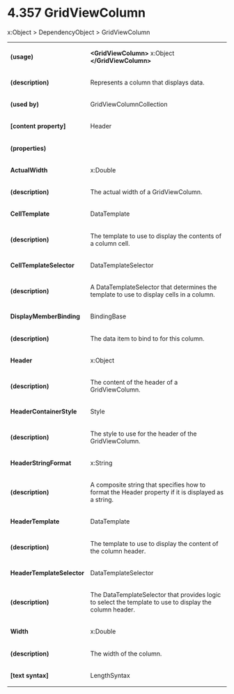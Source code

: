 <html dir="LTR" xmlns:mshelp="http://msdn.microsoft.com/mshelp" xmlns:ddue="http://ddue.schemas.microsoft.com/authoring/2003/5" xmlns:xlink="http://www.w3.org/1999/xlink" xmlns:tool="http://www.microsoft.com/tooltip"><body><input type="hidden" id="userDataCache" class="userDataStyle"><input type="hidden" id="hiddenScrollOffset"><img id="dropDownImage" style="display:none; height:0; width:0;" src="../local/drpdown.gif"><img id="dropDownHoverImage" style="display:none; height:0; width:0;" src="../local/drpdown_orange.gif"><img id="collapseImage" style="display:none; height:0; width:0;" src="../local/collapse.gif"><img id="expandImage" style="display:none; height:0; width:0;" src="../local/exp.gif"><img id="collapseAllImage" style="display:none; height:0; width:0;" src="../local/collall.gif"><img id="expandAllImage" style="display:none; height:0; width:0;" src="../local/expall.gif"><img id="copyImage" style="display:none; height:0; width:0;" src="../local/copycode.gif"><img id="copyHoverImage" style="display:none; height:0; width:0;" src="../local/copycodeHighlight.gif"><div id="header"><h1 class="heading">4.357 GridViewColumn</h1></div><div id="mainSection"><div id="mainBody"><div id="allHistory" class="saveHistory" onsave="saveAll()" onload="loadAll()"></div>




<p xmlns:wsd="http://wsdev.schemas.microsoft.com/authoring/2008/2" xmlns:msxsl="urn:schemas-microsoft-com:xslt" xmlns:script="urn:script" xmlns:build="urn:build">
<div id="sectionSection0" class="section" name="collapseableSection"><content xmlns="http://ddue.schemas.microsoft.com/authoring/2003/5" xmlns:wsd="http://wsdev.schemas.microsoft.com/authoring/2008/2" xmlns:msxsl="urn:schemas-microsoft-com:xslt" xmlns:script="urn:script" xmlns:build="urn:build">
				</content></div><div id="sectionSection1" class="section" name="collapseableSection"><content xmlns="http://ddue.schemas.microsoft.com/authoring/2003/5" xmlns:wsd="http://wsdev.schemas.microsoft.com/authoring/2008/2" xmlns:msxsl="urn:schemas-microsoft-com:xslt" xmlns:script="urn:script" xmlns:build="urn:build">
					<p xmlns="">
						<mshelp:link keywords="ede4c53c-28c9-420a-b2bb-74ad1d6320fd" tabindex="0">x:Object</mshelp:link> &gt; <mshelp:link keywords="6ca4c982-6a3c-4708-a5ca-065f010b3dc0" tabindex="0">DependencyObject</mshelp:link> &gt; GridViewColumn</p>
					<p xmlns=""><b></b></p><table class="ProtocolAuthoredTable" xmlns=""><tr>
								<td>
									<p>
										<b>(usage)</b>
									</p>
								</td>
								<td>
									<p>
										<b>&lt;GridViewColumn&gt;</b>
										<mshelp:link keywords="ede4c53c-28c9-420a-b2bb-74ad1d6320fd" tabindex="0">x:Object</mshelp:link>
										<b>&lt;/GridViewColumn&gt;</b>
									</p>
								</td>
							</tr><tr>
							<td>
								<p>
									<b>(description)</b>
								</p>
							</td>
							<td>
								<p>Represents a column that displays data.</p>
							</td>
						</tr><tr>
							<td>
								<p>
									<b>(used by)</b>
								</p>
							</td>
							<td>
								<p>
									<mshelp:link keywords="a2324e87-a148-4d06-b6ca-62d0c1872542" tabindex="0">GridViewColumnCollection</mshelp:link>
								</p>
							</td>
						</tr><tr>
							<td>
								<p>
									<b>[content property]</b>
								</p>
							</td>
							<td>
								<p>Header</p>
							</td>
						</tr><tr>
							<td>
								<p>
									<b>(properties)</b>
								</p>
							</td>
							<td>
							</td>
						</tr><tr>
							<td>
								<p>
									<b>ActualWidth</b>
								</p>
							</td>
							<td>
								<p>
									<mshelp:link keywords="28373470-759c-4ac0-82a3-35fbe1d6b769" tabindex="0">x:Double</mshelp:link>
								</p>
							</td>
						</tr><tr>
							<td>
								<p>
									<b>(description)</b>
								</p>
							</td>
							<td>
								<p>The actual width of a GridViewColumn.</p>
							</td>
						</tr><tr>
							<td>
								<p>
									<b>CellTemplate</b>
								</p>
							</td>
							<td>
								<p>
									<mshelp:link keywords="1a74b864-0d8b-461d-9230-448cb6c24468" tabindex="0">DataTemplate</mshelp:link>
								</p>
							</td>
						</tr><tr>
							<td>
								<p>
									<b>(description)</b>
								</p>
							</td>
							<td>
								<p>The template to use to display the contents of a column cell.</p>
							</td>
						</tr><tr>
							<td>
								<p>
									<b>CellTemplateSelector</b>
								</p>
							</td>
							<td>
								<p>
									<mshelp:link keywords="129bd717-3d87-4c75-9ee4-dd797c1dd906" tabindex="0">DataTemplateSelector</mshelp:link>
								</p>
							</td>
						</tr><tr>
							<td>
								<p>
									<b>(description)</b>
								</p>
							</td>
							<td>
								<p>A DataTemplateSelector that determines the template to use to display cells in a column.</p>
							</td>
						</tr><tr>
							<td>
								<p>
									<b>DisplayMemberBinding</b>
								</p>
							</td>
							<td>
								<p>
									<mshelp:link keywords="3df54329-5393-473c-a174-5a8b25c5ff7e" tabindex="0">BindingBase</mshelp:link>
								</p>
							</td>
						</tr><tr>
							<td>
								<p>
									<b>(description)</b>
								</p>
							</td>
							<td>
								<p>The data item to bind to for this column.</p>
							</td>
						</tr><tr>
							<td>
								<p>
									<b>Header</b>
								</p>
							</td>
							<td>
								<p>
									<mshelp:link keywords="ede4c53c-28c9-420a-b2bb-74ad1d6320fd" tabindex="0">x:Object</mshelp:link>
								</p>
							</td>
						</tr><tr>
							<td>
								<p>
									<b>(description)</b>
								</p>
							</td>
							<td>
								<p>The content of the header of a GridViewColumn.</p>
							</td>
						</tr><tr>
							<td>
								<p>
									<b>HeaderContainerStyle</b>
								</p>
							</td>
							<td>
								<p>
									<mshelp:link keywords="207325ca-3d3f-4caf-a3a0-a51543fafa2e" tabindex="0">Style</mshelp:link>
								</p>
							</td>
						</tr><tr>
							<td>
								<p>
									<b>(description)</b>
								</p>
							</td>
							<td>
								<p>The style to use for the header of the GridViewColumn.</p>
							</td>
						</tr><tr>
							<td>
								<p>
									<b>HeaderStringFormat</b>
								</p>
							</td>
							<td>
								<p>
									<mshelp:link keywords="e37f1d31-5cbd-48d9-991b-2461aaa6158e" tabindex="0">x:String</mshelp:link>
								</p>
							</td>
						</tr><tr>
							<td>
								<p>
									<b>(description)</b>
								</p>
							</td>
							<td>
								<p>A composite string that specifies how to format the Header property if it is displayed as a string.</p>
							</td>
						</tr><tr>
							<td>
								<p>
									<b>HeaderTemplate</b>
								</p>
							</td>
							<td>
								<p>
									<mshelp:link keywords="1a74b864-0d8b-461d-9230-448cb6c24468" tabindex="0">DataTemplate</mshelp:link>
								</p>
							</td>
						</tr><tr>
							<td>
								<p>
									<b>(description)</b>
								</p>
							</td>
							<td>
								<p>The template to use to display the content of the column header.</p>
							</td>
						</tr><tr>
							<td>
								<p>
									<b>HeaderTemplateSelector</b>
								</p>
							</td>
							<td>
								<p>
									<mshelp:link keywords="129bd717-3d87-4c75-9ee4-dd797c1dd906" tabindex="0">DataTemplateSelector</mshelp:link>
								</p>
							</td>
						</tr><tr>
							<td>
								<p>
									<b>(description)</b>
								</p>
							</td>
							<td>
								<p>The DataTemplateSelector that provides logic to select the template to use to display the column header.</p>
							</td>
						</tr><tr>
							<td>
								<p>
									<b>Width</b>
								</p>
							</td>
							<td>
								<p>
									<mshelp:link keywords="28373470-759c-4ac0-82a3-35fbe1d6b769" tabindex="0">x:Double</mshelp:link>
								</p>
							</td>
						</tr><tr>
							<td>
								<p>
									<b>(description)</b>
								</p>
							</td>
							<td>
								<p>The width of the column.</p>
							</td>
						</tr><tr>
							<td>
								<p>
									<b>[text syntax]</b>
								</p>
							</td>
							<td>
								<p>
									<mshelp:link keywords="abf1d29d-52fe-4eaa-9329-63fe8dbbbaf0" tabindex="0">LengthSyntax</mshelp:link>
								</p>
							</td>
						</tr></table>
				</content></div><!--[if gte IE 5]>
			<tool:tip element="languageFilterToolTip" avoidmouse="false"/>
		<![endif]--></div><a name="feedback"></a><span></span></div></body></html>